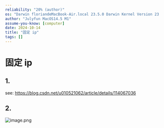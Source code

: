 ```yaml
---
reliability: "20% (author)"
os: "Darwin floriandeMacBook-Air.local 23.5.0 Darwin Kernel Version 23.5.0: Wed May  1 20:16:51 PDT 2024; root:xnu-10063.121.3~5/RELEASE_ARM64_T8103 arm64"
author: "Julyfun MacOS14.5 M1"
assume-you-know: [computer]
date: 2024-10-14
title: "固定 ip"
tags: []
---
```


# 固定 ip

## 1.

see: https://blog.csdn.net/u010521062/article/details/114067036

## 2.

![image.png](https://how-to-1258460161.cos.ap-shanghai.myqcloud.com/how-to/20241206152405.webp)

